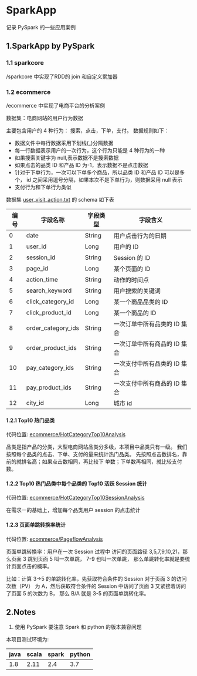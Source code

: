 
# SparkApp

记录 PySpark 的一些应用案例

## 1.SparkApp by PySpark

### 1.1 sparkcore

/sparkcore 中实现了RDD的 join 和自定义累加器

### 1.2 ecommerce

/ecommerce 中实现了电商平台的分析案例

数据集：电商网站的用户行为数据

主要包含用户的 4 种行为： 搜索，点击，下单，支付。
数据规则如下：

* 数据文件中每行数据采用下划线(_)分隔数据
* 每一行数据表示用户的一次行为，这个行为只能是 4 种行为的一种
* 如果搜索关键字为 null,表示数据不是搜索数据
* 如果点击的品类 ID 和产品 ID 为-1，表示数据不是点击数据
* 针对于下单行为，一次可以下单多个商品，所以品类 ID 和产品 ID 可以是多个， id 之间采用逗号分隔，如果本次不是下单行为，则数据采用 null 表示
* 支付行为和下单行为类似

数据集 [user_visit_action.txt](data/user_visit_action.txt) 的 schema 如下表

|  编号   | 字段名称  | 字段类型  |字段含义  |
|  ----  | ----  | ----  |----  |
| 0 | date | String | 用户点击行为的日期 |
| 1 | user_id | Long | 用户的 ID| 
| 2 | session_id | String | Session 的 ID| 
| 3 | page_id | Long | 某个页面的 ID| 
| 4 | action_time|  String|  动作的时间点| 
| 5 | search_keyword|  String|  用户搜索的关键词| 
| 6 | click_category_id | Long|  某一个商品品类的 ID| 
| 7 | click_product_id|  Long | 某一个商品的 ID| 
| 8 | order_category_ids|  String|  一次订单中所有品类的 ID 集合| 
| 9 |  order_product_ids|  String|  一次订单中所有商品的 ID 集合| 
| 10|  pay_category_ids|  String|  一次支付中所有品类的 ID 集合| 
| 11| pay_product_ids|  String|  一次支付中所有商品的 ID 集合| 
| 12|  city_id|  Long|  城市 id| 



#### 1.2.1 Top10 热门品类

代码位置: [ecommerce/HotCategoryTop10Analysis](ecommerce/HotCategoryTop10Analysis.py)

品类是指产品的分类，大型电商网站品类分多级，本项目中品类只有一级。
我们按照每个品类的点击、下单、支付的量来统计热门品类。
先按照点击数排名，靠前的就排名高；如果点击数相同，再比较下
单数；下单数再相同，就比较支付数。

#### 1.2.2 Top10 热门品类中每个品类的 Top10 活跃 Session 统计

代码位置: [ecommerce/HotCategoryTop10SessionAnalysis](ecommerce/HotCategoryTop10SessionAnalysis.py)

在需求一的基础上，增加每个品类用户 session 的点击统计

#### 1.2.3 页面单跳转换率统计

代码位置: [ecommerce/PageflowAnalysis](ecommerce/PageflowAnalysis.py)

页面单跳转换率：用户在一次 Session 过程中
访问的页面路径 3,5,7,9,10,21，那么页面 3 跳到页面 5 叫一次单跳， 7-9 也叫一次单跳，
那么单跳转化率就是要统计页面点击的概率。

比如：计算 3->5 的单跳转化率，先获取符合条件的 Session 对于页面 3 的访问次数（PV）
为 A，然后获取符合条件的 Session 中访问了页面 3 又紧接着访问了页面 5 的次数为 B，
那么 B/A 就是 3-5 的页面单跳转化率。

## 2.Notes

1. 使用 PySpark 要注意 Spark 和 python 的版本兼容问题

本项目测试环境为:

java | scala | spark | python | 
-----| ------|-------| ------| 
1.8| 2.11 | 2.4  | 3.7 |  





